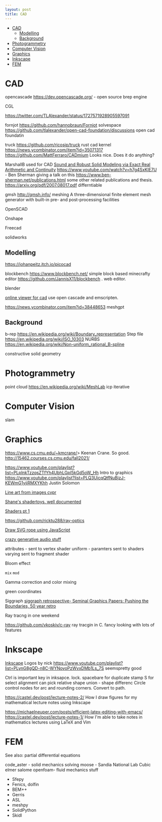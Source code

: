 ```yaml
---
layout: post
title: CAD
---
```


- [CAD](#cad)
  - [Modelling](#modelling)
  - [Background](#background)
- [Photogrammetry](#photogrammetry)
- [Computer Vision](#computer-vision)
- [Graphics](#graphics)
- [Inkscape](#inkscape)
- [FEM](#fem)

# CAD

opencascade <https://dev.opencascade.org/> - open source brep engine

CGL

<https://twitter.com/TLAlexander/status/1727571928905597091>

fornjot <https://github.com/hannobraun/Fornjot>
solvespace
<https://github.com/tlalexander/open-cad-foundation/discussions> open cad foundatin

truck <https://github.com/ricosjp/truck> rust cad kernel <https://news.ycombinator.com/item?id=35071317>
<https://github.com/MattFerraro/CADmium> Looks nice. Does it do anything?

MarshallB used for CAD [Sound and Robust Solid Modeling via Exact Real Arithmetic
and Continuity](https://dl.acm.org/doi/pdf/10.1145/3341703) <https://www.youtube.com/watch?v=h7g4SxKIE7U> - Ben Sherman giving a talk on this <https://www.ben-sherman.net/publications.html> some other related publications and thesis. <https://arxiv.org/pdf/2007.08017.pdf> differntiable

gmsh <http://gmsh.info/> meshing A three-dimensional finite element mesh generator with built-in pre- and post-processing facilities

OpenSCAD

Onshape

Freecad

solidworks

## Modelling

<https://johanpeitz.itch.io/picocad>

blockbench <https://www.blockbench.net/> simple block based minecrafty editor <https://github.com/JannisX11/blockbench> . web editor.

blender

[online viewer for cad](https://news.ycombinator.com/item?id=34936831) use open cascade and emscripten.

<https://news.ycombinator.com/item?id=38448653> meshgpt

## Background

b-rep <https://en.wikipedia.org/wiki/Boundary_representation>
Step file <https://en.wikipedia.org/wiki/ISO_10303>
NURBS <https://en.wikipedia.org/wiki/Non-uniform_rational_B-spline>

constructive solid geometry

# Photogrammetry

point cloud
<https://en.wikipedia.org/wiki/MeshLab>
icp iterative

# Computer Vision

slam

# Graphics

<https://www.cs.cmu.edu/~kmcrane/>> Keenan Crane. So good. <http://15462.courses.cs.cmu.edu/fall2021/>

<https://www.youtube.com/playlist?list=PLplnkTzzqsZTfYh4UbhLGpI5kGd5oW_Hh> Intro to graphics
<https://www.youtube.com/playlist?list=PLQ3UicqQtfNuBjzJ-KEWmG1yjiRMXYKhh> Justin Solomon

[Line art from images cvpr](https://twitter.com/ak92501/status/1507163038666919941?s=20&t=y2AWW1GNA8vyxsWqTXmKPQ)

[Shane's shadertoys. well documented](https://www.shadertoy.com/user/Shane/sort=popular)

[Shaders pt 1](https://www.youtube.com/watch?v=kfM-yu0iQBk&ab_channel=FreyaHolm%C3%A9r)

<https://github.com/ricktu288/ray-optics>

[Draw SVG rope using JavaScript](https://muffinman.io/blog/draw-svg-rope-using-javascript/)
[](https://muffinman.io/blog/js-libraries-for-generative-art/)

[crazy generative audio stuff](https://news.ycombinator.com/item?id=34163559)

attributes - sent to vertex shader
uniform - paramters sent to shaders
varying sent to fragment shader

Bloom effect

`mix` `mod`

Gamma correction and color mixing

green coordinates

Siggraph
[siggraph retrospective- Seminal Graphics Papers: Pushing the Boundaries, 50 year retro](https://dl.acm.org/doi/book/10.1145/3596711)

Ray tracng in one weekend

<https://github.com/vkoskiv/c-ray> ray tracgin in C. fancy looking with lots of features

# Inkscape

[Inkscape](https://inkscape.org/)
Logos by nick <https://www.youtube.com/playlist?list=PLynG8gQD-n8C-WYNovoPzWvxDMb1Ls_7S> seemspretty good

Ctrl is important key in inksapce. lock. spacebare for duplicate stamp
S for select
alignment can pick relative
shape union - shape differenc
Circle control nodes for arc and rounding corners. Convert to path.

<https://castel.dev/post/lecture-notes-2/> How I draw figures for my mathematical lecture notes using Inkscape

<https://michaelneuper.com/posts/efficient-latex-editing-with-emacs/>
<https://castel.dev/post/lecture-notes-1/> How I'm able to take notes in mathematics lectures using LaTeX and Vim

# FEM

See also: partial differential equations

code_aster - solid mechanics solving
moose - Sandia National Lab
Cubic
elmer
salome
openfoam- fluid mechanics stuff

- Sfepy
- Fenics, dolfin
- BEM++
- Gerris
- ASL
- meshpy
- SolidPython
- Skidl
